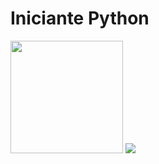 <h1>Iniciante Python </h1>

<img height="180em" src="https://github-readme-stats.vercel.app/api?username=TheDantryus&show_icons=true&theme=Dark&include_all_commits=true&count_private=true"/>

<img src="https://cdn.jsdelivr.net/gh/devicons/devicon/icons/python/python-original-wordmark.svg" />
          
